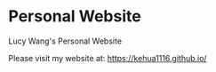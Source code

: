 # Personal Website
Lucy Wang's Personal Website

Please visit my website at: https://kehua1116.github.io/

